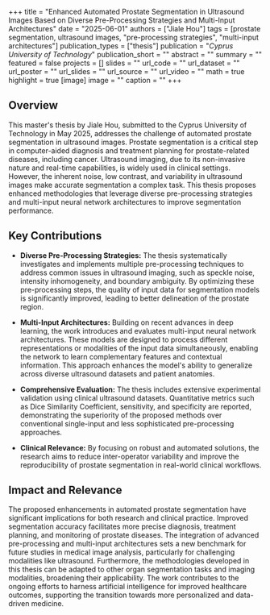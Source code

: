 +++
title = "Enhanced Automated Prostate Segmentation in Ultrasound Images Based on Diverse Pre-Processing Strategies and Multi-Input Architectures"
date = "2025-06-01"
authors = ["Jiale Hou"]
tags = [prostate segmentation, ultrasound images, "pre-processing strategies", "multi-input architectures"]
publication_types = ["thesis"]
publication = "_Cyprus University of Technology_"
publication_short = ""
abstract = ""
summary = ""
featured = false
projects = []
slides = ""
url_code = ""
url_dataset = ""
url_poster = ""
url_slides = ""
url_source = ""
url_video = ""
math = true
highlight = true
[image]
image = ""
caption = ""
+++

## Overview

This master's thesis by Jiale Hou, submitted to the Cyprus University of Technology in May 2025, addresses the challenge of automated prostate segmentation in ultrasound images. Prostate segmentation is a critical step in computer-aided diagnosis and treatment planning for prostate-related diseases, including cancer. Ultrasound imaging, due to its non-invasive nature and real-time capabilities, is widely used in clinical settings. However, the inherent noise, low contrast, and variability in ultrasound images make accurate segmentation a complex task. This thesis proposes enhanced methodologies that leverage diverse pre-processing strategies and multi-input neural network architectures to improve segmentation performance.

## Key Contributions

- **Diverse Pre-Processing Strategies:** The thesis systematically investigates and implements multiple pre-processing techniques to address common issues in ultrasound imaging, such as speckle noise, intensity inhomogeneity, and boundary ambiguity. By optimizing these pre-processing steps, the quality of input data for segmentation models is significantly improved, leading to better delineation of the prostate region.

- **Multi-Input Architectures:** Building on recent advances in deep learning, the work introduces and evaluates multi-input neural network architectures. These models are designed to process different representations or modalities of the input data simultaneously, enabling the network to learn complementary features and contextual information. This approach enhances the model's ability to generalize across diverse ultrasound datasets and patient anatomies.

- **Comprehensive Evaluation:** The thesis includes extensive experimental validation using clinical ultrasound datasets. Quantitative metrics such as Dice Similarity Coefficient, sensitivity, and specificity are reported, demonstrating the superiority of the proposed methods over conventional single-input and less sophisticated pre-processing approaches.

- **Clinical Relevance:** By focusing on robust and automated solutions, the research aims to reduce inter-operator variability and improve the reproducibility of prostate segmentation in real-world clinical workflows.

## Impact and Relevance

The proposed enhancements in automated prostate segmentation have significant implications for both research and clinical practice. Improved segmentation accuracy facilitates more precise diagnosis, treatment planning, and monitoring of prostate diseases. The integration of advanced pre-processing and multi-input architectures sets a new benchmark for future studies in medical image analysis, particularly for challenging modalities like ultrasound. Furthermore, the methodologies developed in this thesis can be adapted to other organ segmentation tasks and imaging modalities, broadening their applicability. The work contributes to the ongoing efforts to harness artificial intelligence for improved healthcare outcomes, supporting the transition towards more personalized and data-driven medicine.